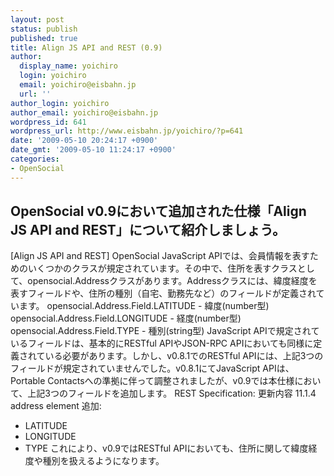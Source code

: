 ```yaml
---
layout: post
status: publish
published: true
title: Align JS API and REST (0.9)
author:
  display_name: yoichiro
  login: yoichiro
  email: yoichiro@eisbahn.jp
  url: ''
author_login: yoichiro
author_email: yoichiro@eisbahn.jp
wordpress_id: 641
wordpress_url: http://www.eisbahn.jp/yoichiro/?p=641
date: '2009-05-10 20:24:17 +0900'
date_gmt: '2009-05-10 11:24:17 +0900'
categories:
- OpenSocial
---
```


OpenSocial v0.9において追加された仕様「Align JS API and REST」について紹介しましょう。
---
[Align JS API and REST]
OpenSocial JavaScript APIでは、会員情報を表すためのいくつかのクラスが規定されています。その中で、住所を表すクラスとして、opensocial.Addressクラスがあります。Addressクラスには、緯度経度を表すフィールドや、住所の種別（自宅、勤務先など）のフィールドが定義されています。
opensocial.Address.Field.LATITUDE - 緯度(number型)
opensocial.Address.Field.LONGITUDE - 経度(number型)
opensocial.Address.Field.TYPE - 種別(string型)
JavaScript APIで規定されているフィールドは、基本的にRESTful APIやJSON-RPC APIにおいても同様に定義されている必要があります。しかし、v0.8.1でのRESTful APIには、上記3つのフィールドが規定されていませんでした。v0.8.1にてJavaScript APIは、Portable Contactsへの準拠に伴って調整されましたが、v0.9では本仕様において、上記3つのフィールドを追加します。
REST Specification: 更新内容
11.1.4 address element
追加:
* LATITUDE
* LONGITUDE
* TYPE
これにより、v0.9ではRESTful APIにおいても、住所に関して緯度経度や種別を扱えるようになります。

